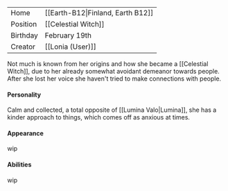 
|          |                                   |
| -------- | --------------------------------- |
| Home     | [[Earth-B12\|Finland, Earth B12]] |
| Position | [[Celestial Witch]]               |
| Birthday | February 19th                     |
| Creator  | [[Lonia (User)]]                  |

Not much is known from her origins and how she became a [[Celestial Witch]], due to her already somewhat avoidant demeanor towards people. After she lost her voice she haven't tried to make connections with people.
#### Personality
Calm and collected, a total opposite of [[Lumina Valo|Lumina]], she has a kinder approach to things, which comes off as anxious at times. 
#### Appearance
wip
#### Abilities
wip
